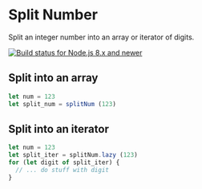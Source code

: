 # Split Number

Split an integer number into an array or iterator of digits.

[![Build status for Node.js 8.x and newer](https://github.com/sovpro/split-num/workflows/Node.js%208.x%20and%20newer%20/badge.svg?branch=master)](https://github.com/sovpro/split-num/commits/master)

## Split into an array

```js
let num = 123
let split_num = splitNum (123)
```

## Split into an iterator

```js
let num = 123
let split_iter = splitNum.lazy (123)
for (let digit of split_iter) {
  // ... do stuff with digit
}
```
